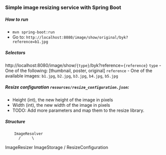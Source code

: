 ### Simple image resizing service with Spring Boot


##### How to run
* `mvn spring-boot:run`
* Go to: `http://localhost:8080/image/show/original/byk?reference=b1.jpg`

##### Selectors
http://localhost:8080/image/show/`{type}`/byk?reference=`{reference}`
`type` - One of the following: [thumbnail, poster, original]
`reference` - One of the available images:
`b1.jpg`, `b2.jpg`, `b3.jpg`, `b4.jpg`, `b5.jpg`

##### Resize configuration `resources/resize_configuration.json`:
* Height (int), the new height of the image in pixels
* Width (int), the new width of the image in pixels
* TODO: Add more parameters and map them to the resize library.

##### Structure
        ImageResolver
          /     \
ImageResizer    ImageStorage
     /
ResizeConfiguration
